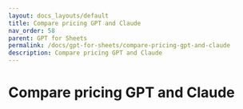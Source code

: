 ```yaml
---
layout: docs_layouts/default
title: Compare pricing GPT and Claude
nav_order: 58
parent: GPT for Sheets
permalink: /docs/gpt-for-sheets/compare-pricing-gpt-and-claude
description: Compare pricing GPT and Claude
---
```


# Compare pricing GPT and Claude
